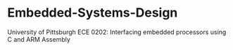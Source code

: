# Embedded-Systems-Design
University of Pittsburgh ECE 0202: Interfacing embedded processors using C and ARM Assembly
